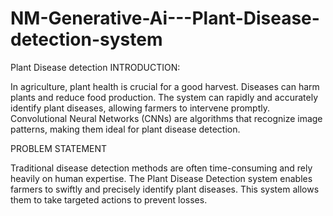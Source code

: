 # NM-Generative-Ai---Plant-Disease-detection-system
Plant Disease detection
INTRODUCTION:

In agriculture, plant health is crucial for a good harvest. Diseases can harm plants and reduce food production. The system can rapidly and accurately identify plant diseases, allowing farmers to intervene promptly. Convolutional Neural Networks (CNNs) are algorithms that recognize image patterns, making them ideal for plant disease detection.

PROBLEM STATEMENT

Traditional disease detection methods are often time-consuming and rely heavily on human expertise. The Plant Disease Detection system enables farmers to swiftly and precisely identify plant diseases. This system allows them to take targeted actions to prevent losses.
